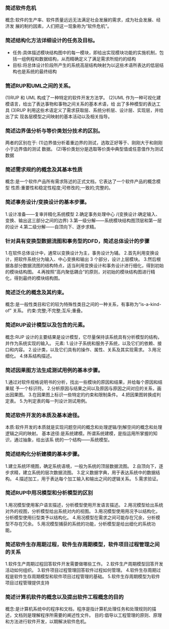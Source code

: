 ### 简述软件危机 
概念:软件的生产率、软件质量远远无法满足社会发展的需求，成为社会发展、经济发 展的制约因素，人们把这一现象称为“软件危机”。

### 简述结构化方法详细设计的任务及目标。 
- 任务:具体描述模块结构图中的每一模块，即给出实现模块功能的实施机制，包括一组例程和数据结构，从而精确定义了满足需求所规约的结构 
- 目标:将总体设计阶段所产生的系统高层结构映射为以这些术语所表达的低层结构也是系统的最终结构

### 筒述RUP和UML之间的关系。
(1)RUP 和 UML 构成了一种特定的软件开发方法学。
(2)UML 作为一种可视化建模语言，给出了表达事物和事物之间关系的基本术语，给 出了多种模型的表达工具
(3)RUP 利用这些术语定义了需求获取层、系统分析层、设计层、实现层，并给出了实 现各层模型之间映射的基本活动以及相关指导。


### 简述边界值分析与等价类划分技术的区别。
两者的区别在于: 
(1)边界值分析着重边界的测试，选取正好等于、刚刚大于和刚刚小于边界值的测试 数据。
(2)等价类划分是选取等价类中典型值或任意值作为测试数据


### 简述需求规约的概念及其基本性质
概念:是一个软件产品所有需求陈述的正式文档，它表达了一个软件产品的概念模型
性质:重要性和稳定性程度;可修改的;一致的;完整的。

### 简述事务设计/变换设计的基本步骤。
1.设计准备——复审并精化系统模型
2.确定事务处理中心 /(变换设计:确定输入、变换、输出这三部分之间的边界) 
3.第一级分解——系统模块结构图顶层和第一层的设计 
4.第二级分解——自顶向下、逐步求精。

### 针对具有变换型数据流图和事务型的DFD，简述总体设计的步骤 
1.在软件总体设计中，通常以变换设计为主，事务设计为辅。 
2.首先利用变换设计，把软件系统分为输入、中心变换和输出 3 个部分，设计上层模块。 
3.然后根据各部分数据流图的结构特点，适当利用变换设计和事务设计进行细化，得到初始的模块结构图。 
4.再按照“高内聚低耦合”的原则，对初始的模块结构图进行精化，得到最终的模块结构图。


### 简述泛化的概念及其约束。 
概念:是一般性类目和它的较为特殊性类目之间的一种关系，有事称为“is-a-kind-of” 关系。
约束:完整;不完整;互斥;重叠。

### 简述RUP设计模型以及包含的元素。
概念:RUP 设计的主要结果是设计模型，它尽量保持该系统具有分析模型的结构，并作为系统实现的输入。 
元素:
1.设计子系统和服务子系统，以及它们的依赖、接口和内容。
2.设计类，以及它们具有的操作、属性、关系及其实现需求。 
3.用况细化。
4.体系结构描述。

### 简述因果图方法生成测试用例的基本步骤。 
1.通过对软件规格说明书的分析，找出一些模块的原因和结果，并给每个原因和结果赋 予一个标识符。 
2.分析原因与结果之间以及原因与原因之间对应的关系，画出因果图。 
3.在因果图上标识一些特定的约束和限制条件。
4.把因果图转换成判定表。
5.为判定表的每一列设计测试用例。

### 简述软件开发的本质及基本途径。 
本质:软件开发的本质就是实现问题空间的概念和处理逻辑/到解空间的概念和处理逻辑之间的映射。 
基本途径:是系统建模。所谓系统建模，是指运用所掌握的知识，通过抽象，给出该系 统的一个结构——系统模型。

### 简述结构化分析建模的基本步骤。 
1.建立系统环境图，确定系统语境，一般为系统的顶层数据流图。 
2.自顶向下，逐步求精，建立系统的层次数据流图。 
3.定义数据字典，用于表达系统中的数据结构。 
4.描述加工，用于表达每个加工输入和输出之间的逻辑关系。 
5.需求验证。

### 简述RUP中用况模型和分析模型的区别 
1.用况模型使用客户语言描述，分析模型使用开发语言描述。 
2.用况模型给出系统对外的视图，分析模型给出系统对内的视图。 
3.用况模型使用用况予以结构化，分析模型使用衍型类予以结构化。 
4.用况模型在需求之间可能存在冗余，分析模型不存在冗余。 
5.用况模型捕获的系统的功能，分析模型是给出细化的系统功能。

### 简述软件生存周期过程，软件生存周期模型，软件项目过程管理之间的关系 
1.软件生产周期过程回答软件开发需要做哪些工作。 
2.软件生产周期模型回答开发活动如何组织。 
3.软件项目过程管理回答软件过程如何管理。 
4.软件生存周期过程是软件生存周期模型和软件项目过程管理的基础。 
5.软件生存周期模型为软件项目过程管理提供支持

### 简述计算机软件的概念以及提出软件工程概念的目的 
概念:是计算机系统中的程序和文档，程序是指计算机处理任务和处理规则的描述，文档则是理解程序所需要的阐述性文件。 
目的:倡导以工程管理的原则、原理和方法进行软件开发，以期解决软件危机。

